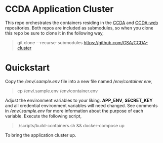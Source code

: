 # CCDA Application Cluster

This repo orchestrates the containers residing in the [CCDA](https://github.com/GSA/CCDA) and [CCDA-web](https://github.com/GSA/CCDA-web) repositories. Both repos are included as submodules, so when you clone this repo be sure to clone it in the following way,

> git clone --recurse-submodules https://github.com/GSA/CCDA-cluster

# Quickstart

Copy the <i>/env/.sample.env</i> file into a new file named <i>/env/container.env</i>,

> cp /env/.sample.env /env/container.env

Adjust the environment variables to your liking. <b>APP_ENV</b>, <b>SECRET_KEY</b> and all credential environment variables will need changed. See comments in <i>/env/.sample.env</i> for more information about the purpose of each variable. Execute the following script,

> ./scripts/build-containers.sh && docker-compose up

To bring the application cluster up.
